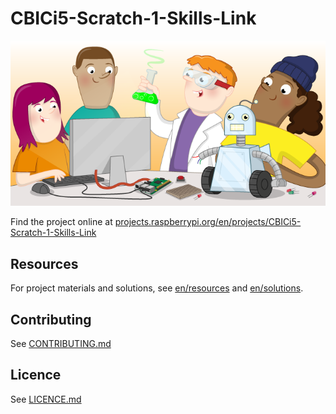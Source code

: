 # CBICi5-Scratch-1-Skills-Link

![CBICi5-Scratch-1-Skills-Link](banner.png)

Find the project online at [projects.raspberrypi.org/en/projects/CBICi5-Scratch-1-Skills-Link](https://projects.raspberrypi.org/en/projects/CBICi5-Scratch-1-Skills-Link)

## Resources
For project materials and solutions, see [en/resources](https://github.com/raspberrypilearning/CBICi5-Scratch-1-Skills-Link/tree/master/en/resources) and [en/solutions](https://github.com/raspberrypilearning/CBICi5-Scratch-1-Skills-Link/tree/master/en/solutions).

## Contributing
See [CONTRIBUTING.md](CONTRIBUTING.md)

## Licence
 See [LICENCE.md](LICENCE.md)